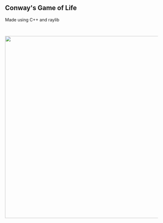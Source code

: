 ## Conway's Game of Life

Made using C++ and raylib

<br>
<p align="center">
<img src="https://github.com/user-attachments/assets/977d890d-87e7-4ef1-8897-85df609cf459" width="600">
</p>

